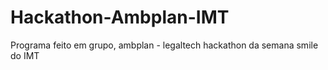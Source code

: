 # Hackathon-Ambplan-IMT
Programa feito em grupo, ambplan - legaltech hackathon da semana smile do IMT
